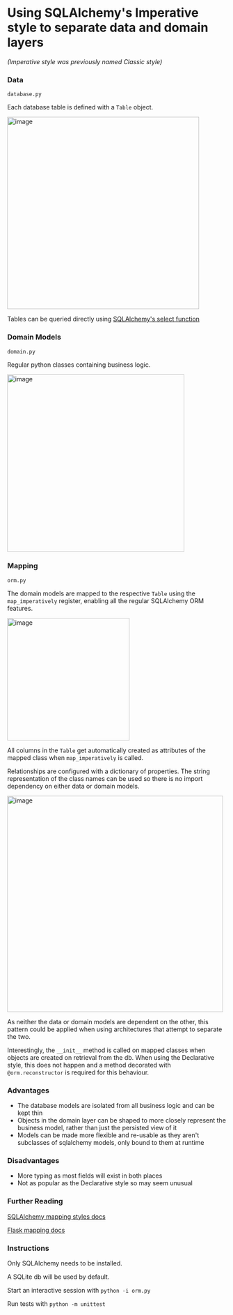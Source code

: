 # Using SQLAlchemy's Imperative style to separate data and domain layers

_(Imperative style was previously named Classic style)_

### Data
`database.py`

Each database table is defined with a `Table` object.

<img width="441" alt="image" src="https://user-images.githubusercontent.com/1622811/172561593-0fdc92d0-3862-4a5b-b357-49e354232bcd.png">

Tables can be queried directly using [SQLAlchemy's select function](https://docs.sqlalchemy.org/en/14/tutorial/data_select.html) 

### Domain Models
`domain.py`

Regular python classes containing business logic.

<img width="407" alt="image" src="https://user-images.githubusercontent.com/1622811/172561651-a175c7e8-12ad-430a-abd9-b48e4adf040f.png">


### Mapping
`orm.py`

The domain models are mapped to the respective `Table` using the `map_imperatively` register, enabling all the regular SQLAlchemy ORM features.

<img width="281" alt="image" src="https://user-images.githubusercontent.com/1622811/172561706-78a75689-cfdb-4904-9469-5a4a070c55cc.png">

All columns in the `Table` get automatically created as attributes of the mapped class when `map_imperatively` is called.

Relationships are configured with a dictionary of properties. The string representation of the class names can be used so there is no import dependency on either data or domain models.

<img width="496" alt="image" src="https://user-images.githubusercontent.com/1622811/172561797-7c559066-0f34-43df-95a1-ce293ed61d36.png">

As neither the data or domain models are dependent on the other, this pattern could be applied when using architectures that attempt to
separate the two.

Interestingly, the `__init__` method is called on mapped classes when objects are created on retrieval from the db.
When using the Declarative style, this does not happen and a method decorated with `@orm.reconstructor` is required for this behaviour.

### Advantages
* The database models are isolated from all business logic and can be kept thin
* Objects in the domain layer can be shaped to more closely represent the business model, rather than just the persisted view of it
* Models can be made more flexible and re-usable as they aren't subclasses of sqlalchemy models, only bound to them at runtime

### Disadvantages
* More typing as most fields will exist in both places
* Not as popular as the Declarative style so may seem unusual

### Further Reading

[SQLAlchemy mapping styles docs](https://docs.sqlalchemy.org/en/14/orm/mapping_styles.html#imperative-a-k-a-classical-mappings)

[Flask mapping docs](https://flask.palletsprojects.com/en/2.1.x/patterns/sqlalchemy/#manual-object-relational-mapping)

### Instructions
Only SQLAlchemy needs to be installed.

A SQLite db will be used by default.

Start an interactive session with `python -i orm.py`

Run tests with `python -m unittest`

